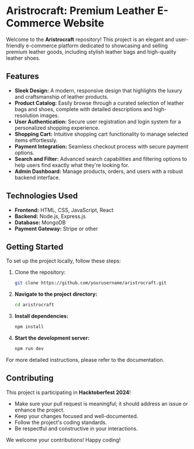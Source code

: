 # Aristrocraft: Premium Leather E-Commerce Website

Welcome to the **Aristrocraft** repository! This project is an elegant and user-friendly e-commerce platform dedicated to showcasing and selling premium leather goods, including stylish leather bags and high-quality leather shoes.

## Features

- **Sleek Design:** A modern, responsive design that highlights the luxury and craftsmanship of leather products.
- **Product Catalog:** Easily browse through a curated selection of leather bags and shoes, complete with detailed descriptions and high-resolution images.
- **User Authentication:** Secure user registration and login system for a personalized shopping experience.
- **Shopping Cart:** Intuitive shopping cart functionality to manage selected items effortlessly.
- **Payment Integration:** Seamless checkout process with secure payment options.
- **Search and Filter:** Advanced search capabilities and filtering options to help users find exactly what they're looking for.
- **Admin Dashboard:** Manage products, orders, and users with a robust backend interface.

## Technologies Used

- **Frontend:** HTML, CSS, JavaScript, React
- **Backend:** Node.js, Express.js
- **Database:** MongoDB
- **Payment Gateway:** Stripe or other

## Getting Started

To set up the project locally, follow these steps:

1. Clone the repository:
   ```bash
   git clone https://github.com/yourusername/aristrocraft.git
   ```

2. **Navigate to the project directory:**
   ```bash
   cd aristrocraft
   ```

3. **Install dependencies:**
   ```bash
   npm install
   ```

4. **Start the development server:**
   ```bash
   npm run dev
   ```

For more detailed instructions, please refer to the documentation.

## Contributing

This project is participating in **Hacktoberfest 2024**!

  
- Make sure your pull request is meaningful; it should address an issue or enhance the project.
- Keep your changes focused and well-documented.
- Follow the project's coding standards.
- Be respectful and constructive in your interactions.

We welcome your contributions! Happy coding!

